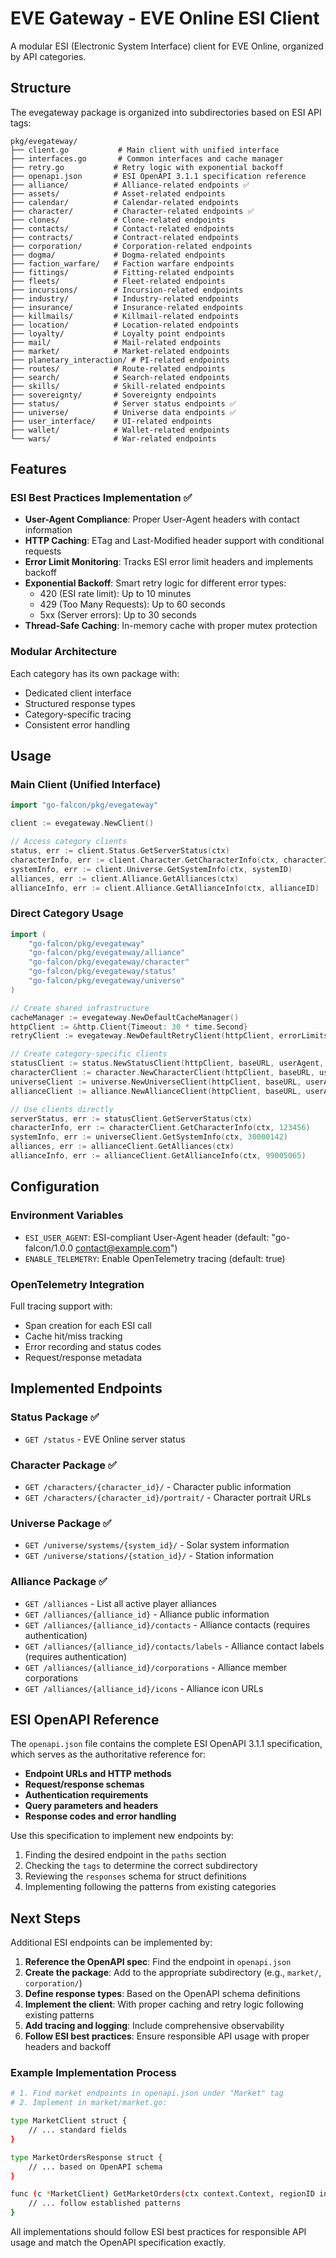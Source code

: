 # EVE Gateway - EVE Online ESI Client

A modular ESI (Electronic System Interface) client for EVE Online, organized by API categories.

## Structure

The evegateway package is organized into subdirectories based on ESI API tags:

```
pkg/evegateway/
├── client.go           # Main client with unified interface
├── interfaces.go       # Common interfaces and cache manager
├── retry.go           # Retry logic with exponential backoff
├── openapi.json       # ESI OpenAPI 3.1.1 specification reference
├── alliance/          # Alliance-related endpoints ✅
├── assets/            # Asset-related endpoints
├── calendar/          # Calendar-related endpoints
├── character/         # Character-related endpoints ✅
├── clones/            # Clone-related endpoints
├── contacts/          # Contact-related endpoints
├── contracts/         # Contract-related endpoints
├── corporation/       # Corporation-related endpoints
├── dogma/             # Dogma-related endpoints
├── faction_warfare/   # Faction warfare endpoints
├── fittings/          # Fitting-related endpoints
├── fleets/            # Fleet-related endpoints
├── incursions/        # Incursion-related endpoints
├── industry/          # Industry-related endpoints
├── insurance/         # Insurance-related endpoints
├── killmails/         # Killmail-related endpoints
├── location/          # Location-related endpoints
├── loyalty/           # Loyalty point endpoints
├── mail/              # Mail-related endpoints
├── market/            # Market-related endpoints
├── planetary_interaction/ # PI-related endpoints
├── routes/            # Route-related endpoints
├── search/            # Search-related endpoints
├── skills/            # Skill-related endpoints
├── sovereignty/       # Sovereignty endpoints
├── status/            # Server status endpoints ✅
├── universe/          # Universe data endpoints ✅
├── user_interface/    # UI-related endpoints
├── wallet/            # Wallet-related endpoints
└── wars/              # War-related endpoints
```

## Features

### ESI Best Practices Implementation ✅

- **User-Agent Compliance**: Proper User-Agent headers with contact information
- **HTTP Caching**: ETag and Last-Modified header support with conditional requests
- **Error Limit Monitoring**: Tracks ESI error limit headers and implements backoff
- **Exponential Backoff**: Smart retry logic for different error types:
  - 420 (ESI rate limit): Up to 10 minutes
  - 429 (Too Many Requests): Up to 60 seconds  
  - 5xx (Server errors): Up to 30 seconds
- **Thread-Safe Caching**: In-memory cache with proper mutex protection

### Modular Architecture

Each category has its own package with:
- Dedicated client interface
- Structured response types
- Category-specific tracing
- Consistent error handling

## Usage

### Main Client (Unified Interface)

```go
import "go-falcon/pkg/evegateway"

client := evegateway.NewClient()

// Access category clients
status, err := client.Status.GetServerStatus(ctx)
characterInfo, err := client.Character.GetCharacterInfo(ctx, characterID)
systemInfo, err := client.Universe.GetSystemInfo(ctx, systemID)
alliances, err := client.Alliance.GetAlliances(ctx)
allianceInfo, err := client.Alliance.GetAllianceInfo(ctx, allianceID)
```

### Direct Category Usage

```go
import (
    "go-falcon/pkg/evegateway"
    "go-falcon/pkg/evegateway/alliance"
    "go-falcon/pkg/evegateway/character"
    "go-falcon/pkg/evegateway/status"
    "go-falcon/pkg/evegateway/universe"
)

// Create shared infrastructure
cacheManager := evegateway.NewDefaultCacheManager()
httpClient := &http.Client{Timeout: 30 * time.Second}
retryClient := evegateway.NewDefaultRetryClient(httpClient, errorLimits, limitsMutex)

// Create category-specific clients
statusClient := status.NewStatusClient(httpClient, baseURL, userAgent, cacheManager, retryClient)
characterClient := character.NewCharacterClient(httpClient, baseURL, userAgent, cacheManager, retryClient)
universeClient := universe.NewUniverseClient(httpClient, baseURL, userAgent, cacheManager, retryClient)
allianceClient := alliance.NewAllianceClient(httpClient, baseURL, userAgent, cacheManager, retryClient)

// Use clients directly
serverStatus, err := statusClient.GetServerStatus(ctx)
characterInfo, err := characterClient.GetCharacterInfo(ctx, 123456)
systemInfo, err := universeClient.GetSystemInfo(ctx, 30000142)
alliances, err := allianceClient.GetAlliances(ctx)
allianceInfo, err := allianceClient.GetAllianceInfo(ctx, 99005065)
```

## Configuration

### Environment Variables

- `ESI_USER_AGENT`: ESI-compliant User-Agent header (default: "go-falcon/1.0.0 contact@example.com")
- `ENABLE_TELEMETRY`: Enable OpenTelemetry tracing (default: true)

### OpenTelemetry Integration

Full tracing support with:
- Span creation for each ESI call
- Cache hit/miss tracking
- Error recording and status codes
- Request/response metadata

## Implemented Endpoints

### Status Package ✅
- `GET /status` - EVE Online server status

### Character Package ✅  
- `GET /characters/{character_id}/` - Character public information
- `GET /characters/{character_id}/portrait/` - Character portrait URLs

### Universe Package ✅
- `GET /universe/systems/{system_id}/` - Solar system information
- `GET /universe/stations/{station_id}/` - Station information

### Alliance Package ✅
- `GET /alliances` - List all active player alliances
- `GET /alliances/{alliance_id}` - Alliance public information
- `GET /alliances/{alliance_id}/contacts` - Alliance contacts (requires authentication)
- `GET /alliances/{alliance_id}/contacts/labels` - Alliance contact labels (requires authentication)
- `GET /alliances/{alliance_id}/corporations` - Alliance member corporations
- `GET /alliances/{alliance_id}/icons` - Alliance icon URLs

## ESI OpenAPI Reference

The `openapi.json` file contains the complete ESI OpenAPI 3.1.1 specification, which serves as the authoritative reference for:

- **Endpoint URLs and HTTP methods**
- **Request/response schemas** 
- **Authentication requirements**
- **Query parameters and headers**
- **Response codes and error handling**

Use this specification to implement new endpoints by:

1. Finding the desired endpoint in the `paths` section
2. Checking the `tags` to determine the correct subdirectory
3. Reviewing the `responses` schema for struct definitions
4. Implementing following the patterns from existing categories

## Next Steps

Additional ESI endpoints can be implemented by:

1. **Reference the OpenAPI spec**: Find the endpoint in `openapi.json`
2. **Create the package**: Add to the appropriate subdirectory (e.g., `market/`, `corporation/`)
3. **Define response types**: Based on the OpenAPI schema definitions
4. **Implement the client**: With proper caching and retry logic following existing patterns
5. **Add tracing and logging**: Include comprehensive observability
6. **Follow ESI best practices**: Ensure responsible API usage with proper headers and backoff

### Example Implementation Process

```bash
# 1. Find market endpoints in openapi.json under "Market" tag
# 2. Implement in market/market.go:

type MarketClient struct {
    // ... standard fields
}

type MarketOrdersResponse struct {
    // ... based on OpenAPI schema
}

func (c *MarketClient) GetMarketOrders(ctx context.Context, regionID int) (*MarketOrdersResponse, error) {
    // ... follow established patterns
}
```

All implementations should follow ESI best practices for responsible API usage and match the OpenAPI specification exactly.